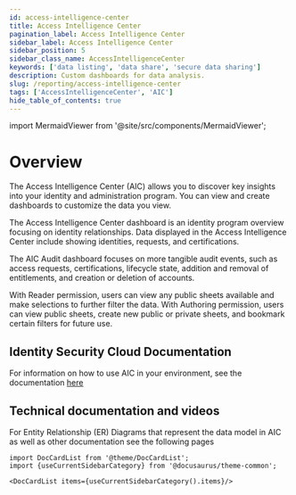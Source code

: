 ```yaml
---
id: access-intelligence-center
title: Access Intelligence Center
pagination_label: Access Intelligence Center
sidebar_label: Access Intelligence Center
sidebar_position: 5
sidebar_class_name: AccessIntelligenceCenter
keywords: ['data listing', 'data share', 'secure data sharing']
description: Custom dashboards for data analysis.
slug: /reporting/access-intelligence-center
tags: ['AccessIntelligenceCenter', 'AIC']
hide_table_of_contents: true
---
```


import MermaidViewer from '@site/src/components/MermaidViewer';

# Overview

The Access Intelligence Center (AIC) allows you to discover key insights into your identity and administration program. You can view and create dashboards to customize the data you view.

The Access Intelligence Center dashboard is an identity program overview focusing on identity relationships. Data displayed in the Access Intelligence Center include showing identities, requests, and certifications.

The AIC Audit dashboard focuses on more tangible audit events, such as access requests, certifications, lifecycle state, addition and removal of entitlements, and creation or deletion of accounts.

With Reader permission, users can view any public sheets available and make selections to further filter the data. With Authoring permission, users can view public sheets, create new public or private sheets, and bookmark certain filters for future use.

## Identity Security Cloud Documentation

For information on how to use AIC in your environment, see the documentation [here](https://documentation.sailpoint.com/saas/help/ai/access_insights/access_intelligence.html)

## Technical documentation and videos

For Entity Relationship (ER) Diagrams that represent the data model in AIC as well as other documentation see the following pages

```mdx-code-block
import DocCardList from '@theme/DocCardList';
import {useCurrentSidebarCategory} from '@docusaurus/theme-common';

<DocCardList items={useCurrentSidebarCategory().items}/>
```
